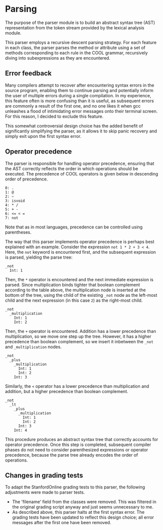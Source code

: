 # Parsing
The purpose of the parser module is to build an abstract syntax tree (AST) representation from the token stream provided by the lexical analysis module. 

This parser employs a recursive descent parsing strategy. For each feature in each class, the parser parses the method or attribute using a set of methods corresponding to each rule in the COOL grammar, recursively diving into subexpressions as they are encountered. 

## Error feedback
Many compilers attempt to recover after encountering syntax errors in the source program, enabling them to continue parsing and potentially inform the user of multiple errors during a single compilation. In my experience, this feature often is more confusing than it is useful, as subsequent errors are commonly a result of the first one, and no one likes it when gcc unleashes a flood of intimidating error messages onto their terminal screen. For this reason, I decided to exclude this feature. 

This somewhat controversial design choice has the added benefit of significantly simplifying the parser, as it allows it to skip panic recovery and simply exit upon the first syntax error.

## Operator precedence
The parser is responsible for handling operator precedence, ensuring that the AST correctly reflects the order in which operations should be executed. The precedence of COOL operators is given below in descending order of precedence.
```
0: .
1: @
2: ~
3: isvoid
4: * /
5: + -
6: <= < =
7: not
```

Note that as in most languages, precedence can be controlled using parentheses.

The way that this parser implements operator precedence is perhaps best explained with an example. Consider the expression `not 1 * 2 + 3 < 4`. Here, the `not` keyword is encountered first, and the subsequent expression is parsed, yielding the parse tree:

```
_not
  Int: 1
```

Then, the `*` operator is encountered and the next immediate expression is parsed. Since multiplication binds tighter that boolean complement according to the table above, the multiplication node is inserted at the bottom of the tree, using the child of the existing `_not` node as the left-most child and the next expression (in this case `2`) as the right-most child.

```
_not
  _multiplication
    Int: 1
    Int: 2
```
Then, the `+` operator is encountered. Addition has a lower precedence than multiplication, so we move one step up the tree. However, it has a higher precedence than boolean complement, so we insert it inbetween the `_not` and `_multiplication` nodes.

```
_not
  _plus
    _multiplication
      Int: 1
      Int: 2
    Int: 3
```

Similarly, the `<` operator has a lower precedence than multiplication and addition, but a higher precedence than boolean complement.

```
_not
  _lt
    _plus
      _multiplication
        Int: 1
        Int: 2
      Int: 3
    Int: 4
```

This procedure produces an abstract syntax tree that correctly accounts for operator precedence. Once this step is completed, subsequent compiler phases do not need to consider parenthesized expressions or operator precedence, because the parse tree already encodes the order of operations.

## Changes in grading tests
To adapt the StanfordOnline grading tests to this parser, the following adjustments were made to parser tests.

- The 'filename' field from the classes were removed. This was filtered in the original grading script anyway and just seems unnecessary to me. 
- As described above, this parser halts at the first syntax error. The grading tests have been updated to reflect this design choice; all error messages after the first one have been removed.
